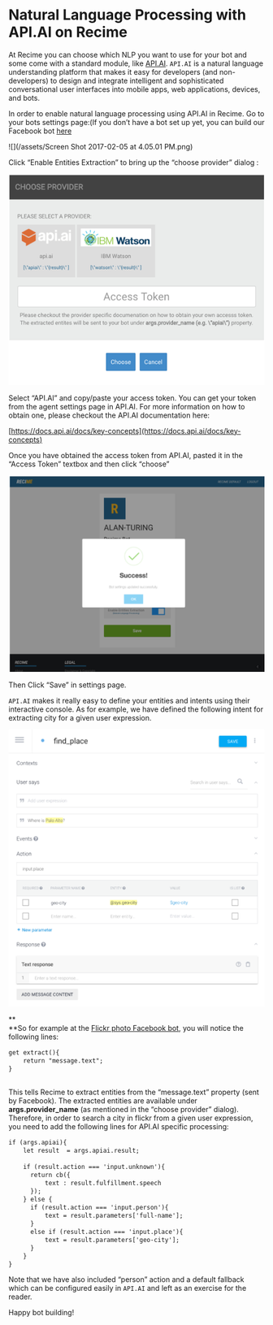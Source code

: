 # Natural Language Processing with API.AI on Recime

At Recime you can choose which NLP you want to use for your bot and some come with a standard module, like [API.AI](https://api.ai/). `API.AI` is a natural language understanding platform that makes it easy for developers \(and non-developers\) to design and integrate intelligent and sophisticated conversational user interfaces into mobile apps, web applications, devices, and bots.



In order to enable natural language processing using API.AI in Recime. Go to your bots settings page:\(If you don’t have a bot set up yet, you can build our Facebook bot [here](https://docs.recime.io/facebook_bot.html)



![](/assets/Screen Shot 2017-02-05 at 4.05.01 PM.png)



Click “Enable Entities Extraction” to bring up the “choose provider” dialog :



![](/assets/api-ai.png)



Select “API.AI” and copy/paste your access token. You can get your token from the agent settings page in API.AI. For more information on how to obtain one, please checkout the API.AI documentation here:



[https://docs.api.ai/docs/key-concepts](https://docs.api.ai/docs/key-concepts)



Once you have obtained the access token from API.AI, pasted it in the “Access Token” textbox and then click “choose”

![](/assets/nlp-success.png)

  
Then Click “Save” in settings page.



`API.AI` makes it really easy to define your entities and intents using their interactive console. As for example, we have defined the following intent for extracting city for a given user expression.



![](/assets/api-ai-console.png)

**  
**So for example at the [Flickr photo Facebook bot](https://docs.recime.io/facebook_bot.html),  you will notice the following lines:

```
get extract(){     
    return "message.text";  
}
 
```

This tells Recime to extract entities from the “message.text” property (sent by Facebook). The extracted entities are available under **args.provider_name** (as mentioned in the “choose provider” dialog).  Therefore, in order to search a city in flickr from a given user expression, you need to add the following lines for API.AI specific processing:

```
if (args.apiai){
    let result  = args.apiai.result;

    if (result.action === 'input.unknown'){
      return cb({
          text : result.fulfillment.speech
      });
    } else {
      if (result.action === 'input.person'){
          text = result.parameters['full-name'];
      }
      else if (result.action === 'input.place'){
          text = result.parameters['geo-city'];
      }
    }
}

```

Note that we have also included “person” action and a default fallback which can be configured easily in `API.AI` and left as an exercise for the reader.

Happy bot building!



  






  


